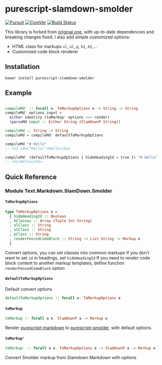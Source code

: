 # purescript-slamdown-smolder

[![Pursuit](https://pursuit.purescript.org/packages/purescript-markdown-smolder/badge)](https://pursuit.purescript.org/hgiasac/purescript-markdown-smolder)
[![ComVer](https://img.shields.io/badge/ComVer-compliant-brightgreen.svg)](https://github.com/staltz/comver)
[![Build Status](https://travis-ci.org/hgiasac/purescript-markdown-smolder.svg?branch=master)](https://travis-ci.org/hgiasac/purescript-markdown-smolder)

This library is forked from [original one][3], with up-to-date dependencies and breaking changes fixed. I also add simple customized options:

* HTML class for markups `ul`, `ol`, `p`, `h1`, `h2`,...
* Customized code block renderer 


## Installation

```
bower install purescript-slamdown-smolder
```

## Example 

``` purescript

compileMd' :: forall e. ToMarkupOptions e -> String -> String 
compileMd' options input =
  either identity (toMarkup' options >>> render)
  (parseMd input :: Either String (SlamDownP String))

compileMd :: String -> String
compileMd = compileMd' defaultToMarkupOptions

compileMd "# Hello"
-- <h1 id=\"Hello\">Hello</h1>

compileMd' (defaultToMarkupOptions { hideHeadingId = true }) "# Hello"
-- <h1>Hello</h1>

```
## Quick Reference

### Module Text.Markdown.SlamDown.Smolder

#### `ToMarkupOptions`

``` purescript
type ToMarkupOptions e = 
  { hideHeadingId :: Boolean
  , hClasses :: Array (Tuple Int String)
  , olClass :: String
  , ulClass :: String
  , pClass :: String
  , renderFencedCodeBlock :: String -> List String -> Markup e 
  }
```

Convert options, you can set classes into common markups
If you don't want to set `id` in headings, set `hideHeadingId`
If you need to render code block content to another markup templates,
define function `renderFencedCodeBlock` option

#### `defaultToMarkupOptions`

Default convert options

``` purescript
defaultToMarkupOptions :: forall e. ToMarkupOptions e

```


#### `toMarkup`

``` purescript
toMarkup :: forall a e. SlamDownP a -> Markup e
```

Render [purescript-markdown][1] to [purescript-smolder][2], with default options.

#### `toMarkup'`

``` purescript
toMarkup' :: forall a e. ToMarkupOptions e -> SlamDownP a -> Markup e
```

Convert Smolder markup from Slamdown Markdown with options



[1]: https://pursuit.purescript.org/packages/purescript-markdown
[2]: https://pursuit.purescript.org/packages/purescript-smolder
[3]: https://github.com/alexmingoia/purescript-markdown-smolder
